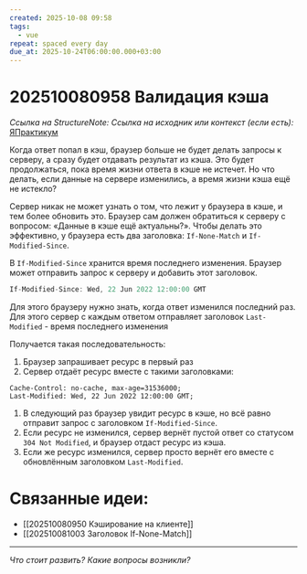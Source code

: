 ```yaml
---
created: 2025-10-08 09:58
tags:
  - vue
repeat: spaced every day
due_at: 2025-10-24T06:00:00.000+03:00
---
```

# 202510080958 Валидация кэша

*Ссылка на StructureNote:* 
*Ссылка на исходник или контекст (если есть):* [ЯПрактикум](https://practicum.yandex.ru/learn/backend-nodejs/courses/a4214ab0-2146-4152-b90e-651bf4c7ca5e/sprints/564244/topics/30b04f32-dfb9-4449-8b8a-076fafa5924b/lessons/c31f0466-0632-4f59-8b91-01c4fe1a28f6/)

Когда ответ попал в кэш, браузер больше не будет делать запросы к серверу, а сразу будет отдавать результат из кэша. Это будет продолжаться, пока время жизни ответа в кэше не истечет. Но что делать, если данные на сервере изменились, а время жизни кэша ещё не истекло?

Сервер никак не может узнать о том, что лежит у браузера в кэше, и тем более обновить это. Браузер сам должен обратиться к серверу с вопросом: «Данные в кэше ещё актуальны?». Чтобы делать это эффективно, у браузера есть два заголовка: `If-None-Match` и `If-Modified-Since`.

В `If-Modified-Since` хранится время последнего изменения. Браузер может отправить запрос к серверу и добавить этот заголовок.

```ts
If-Modified-Since: Wed, 22 Jun 2022 12:00:00 GMT
```

Для этого браузеру нужно знать, когда ответ изменился последний раз. Для этого сервер с каждым ответом отправляет заголовок `Last-Modified` - время последнего изменения

Получается такая последовательность:

1. Браузер запрашивает ресурс в первый раз
2. Сервер отдаёт ресурс вместе с такими заголовками:

```
Cache-Control: no-cache, max-age=31536000;
Last-Modified: Wed, 22 Jun 2022 12:00:00 GMT; 
```

1. В следующий раз браузер увидит ресурс в кэше, но всё равно отправит запрос с заголовком `If-Modified-Since`.
2. Если ресурс не изменился, сервер вернёт пустой ответ со статусом `304 Not Modified`, и браузер отдаст ресурс из кэша.
3. Если же ресурс изменился, сервер просто вернёт его вместе с обновлённым заголовком `Last-Modified`.

# Связанные идеи:

* [[202510080950 Кэширование на клиенте]]
* [[202510081003 Заголовок If-None-Match]]
---

*Что стоит развить? Какие вопросы возникли?*
